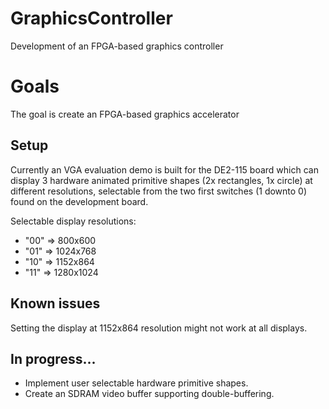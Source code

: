 # GraphicsController
Development of an FPGA-based graphics controller

# Goals
The goal is create an FPGA-based graphics accelerator

## Setup
Currently an VGA evaluation demo is built for the DE2-115 board which can display 3 hardware animated primitive shapes (2x rectangles, 1x circle)
at different resolutions, selectable from the two first switches (1 downto 0) found on the development board.

Selectable display resolutions:
* "00" => 800x600
* "01" => 1024x768
* "10" => 1152x864
* "11" => 1280x1024

## Known issues
Setting the display at 1152x864 resolution might not work at all displays.

## In progress...
* Implement user selectable hardware primitive shapes.
* Create an SDRAM video buffer supporting double-buffering.

